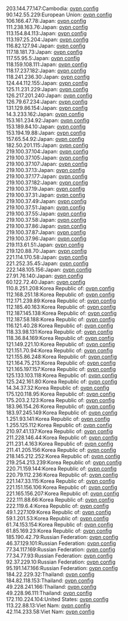 203.144.77.147:Cambodia: [ovpn config](vpn/203_144_77_147.ovpn)  
90.142.55.229:European Union: [ovpn config](vpn/90_142_55_229.ovpn)  
106.166.47.78:Japan: [ovpn config](vpn/106_166_47_78.ovpn)  
111.238.163.76:Japan: [ovpn config](vpn/111_238_163_76.ovpn)  
113.154.84.113:Japan: [ovpn config](vpn/113_154_84_113.ovpn)  
113.197.25.204:Japan: [ovpn config](vpn/113_197_25_204.ovpn)  
116.82.127.94:Japan: [ovpn config](vpn/116_82_127_94.ovpn)  
117.18.181.73:Japan: [ovpn config](vpn/117_18_181_73.ovpn)  
117.55.95.5:Japan: [ovpn config](vpn/117_55_95_5.ovpn)  
118.159.108.111:Japan: [ovpn config](vpn/118_159_108_111.ovpn)  
118.17.237.182:Japan: [ovpn config](vpn/118_17_237_182.ovpn)  
118.241.236.30:Japan: [ovpn config](vpn/118_241_236_30.ovpn)  
124.44.112.155:Japan: [ovpn config](vpn/124_44_112_155.ovpn)  
125.11.231.229:Japan: [ovpn config](vpn/125_11_231_229.ovpn)  
126.217.201.240:Japan: [ovpn config](vpn/126_217_201_240.ovpn)  
126.79.67.234:Japan: [ovpn config](vpn/126_79_67_234.ovpn)  
131.129.86.154:Japan: [ovpn config](vpn/131_129_86_154.ovpn)  
14.3.233.162:Japan: [ovpn config](vpn/14_3_233_162.ovpn)  
153.161.234.92:Japan: [ovpn config](vpn/153_161_234_92.ovpn)  
153.189.84.10:Japan: [ovpn config](vpn/153_189_84_10.ovpn)  
153.194.19.88:Japan: [ovpn config](vpn/153_194_19_88.ovpn)  
157.65.54.92:Japan: [ovpn config](vpn/157_65_54_92.ovpn)  
182.50.201.115:Japan: [ovpn config](vpn/182_50_201_115.ovpn)  
219.100.37.104:Japan: [ovpn config](vpn/219_100_37_104.ovpn)  
219.100.37.105:Japan: [ovpn config](vpn/219_100_37_105.ovpn)  
219.100.37.107:Japan: [ovpn config](vpn/219_100_37_107.ovpn)  
219.100.37.13:Japan: [ovpn config](vpn/219_100_37_13.ovpn)  
219.100.37.177:Japan: [ovpn config](vpn/219_100_37_177.ovpn)  
219.100.37.182:Japan: [ovpn config](vpn/219_100_37_182.ovpn)  
219.100.37.19:Japan: [ovpn config](vpn/219_100_37_19.ovpn)  
219.100.37.31:Japan: [ovpn config](vpn/219_100_37_31.ovpn)  
219.100.37.49:Japan: [ovpn config](vpn/219_100_37_49.ovpn)  
219.100.37.51:Japan: [ovpn config](vpn/219_100_37_51.ovpn)  
219.100.37.55:Japan: [ovpn config](vpn/219_100_37_55.ovpn)  
219.100.37.58:Japan: [ovpn config](vpn/219_100_37_58.ovpn)  
219.100.37.86:Japan: [ovpn config](vpn/219_100_37_86.ovpn)  
219.100.37.87:Japan: [ovpn config](vpn/219_100_37_87.ovpn)  
219.100.37.96:Japan: [ovpn config](vpn/219_100_37_96.ovpn)  
219.113.61.51:Japan: [ovpn config](vpn/219_113_61_51.ovpn)  
219.120.88.70:Japan: [ovpn config](vpn/219_120_88_70.ovpn)  
221.114.170.58:Japan: [ovpn config](vpn/221_114_170_58.ovpn)  
221.252.35.45:Japan: [ovpn config](vpn/221_252_35_45.ovpn)  
222.148.105.156:Japan: [ovpn config](vpn/222_148_105_156.ovpn)  
27.91.76.140:Japan: [ovpn config](vpn/27_91_76_140.ovpn)  
60.122.72.40:Japan: [ovpn config](vpn/60_122_72_40.ovpn)  
110.8.251.208:Korea Republic of: [ovpn config](vpn/110_8_251_208.ovpn)  
112.168.251.18:Korea Republic of: [ovpn config](vpn/112_168_251_18.ovpn)  
112.171.239.89:Korea Republic of: [ovpn config](vpn/112_171_239_89.ovpn)  
112.185.40.163:Korea Republic of: [ovpn config](vpn/112_185_40_163.ovpn)  
112.187.145.138:Korea Republic of: [ovpn config](vpn/112_187_145_138.ovpn)  
112.187.58.188:Korea Republic of: [ovpn config](vpn/112_187_58_188.ovpn)  
116.121.40.28:Korea Republic of: [ovpn config](vpn/116_121_40_28.ovpn)  
118.33.98.131:Korea Republic of: [ovpn config](vpn/118_33_98_131.ovpn)  
118.36.84.169:Korea Republic of: [ovpn config](vpn/118_36_84_169.ovpn)  
121.149.221.10:Korea Republic of: [ovpn config](vpn/121_149_221_10.ovpn)  
121.151.70.94:Korea Republic of: [ovpn config](vpn/121_151_70_94.ovpn)  
121.155.86.248:Korea Republic of: [ovpn config](vpn/121_155_86_248.ovpn)  
121.164.75.213:Korea Republic of: [ovpn config](vpn/121_164_75_213.ovpn)  
121.165.197.157:Korea Republic of: [ovpn config](vpn/121_165_197_157.ovpn)  
125.133.103.118:Korea Republic of: [ovpn config](vpn/125_133_103_118.ovpn)  
125.242.161.80:Korea Republic of: [ovpn config](vpn/125_242_161_80.ovpn)  
14.34.37.32:Korea Republic of: [ovpn config](vpn/14_34_37_32.ovpn)  
175.120.118.95:Korea Republic of: [ovpn config](vpn/175_120_118_95.ovpn)  
175.203.2.123:Korea Republic of: [ovpn config](vpn/175_203_2_123.ovpn)  
183.96.154.26:Korea Republic of: [ovpn config](vpn/183_96_154_26.ovpn)  
183.97.245.149:Korea Republic of: [ovpn config](vpn/183_97_245_149.ovpn)  
1.251.93.141:Korea Republic of: [ovpn config](vpn/1_251_93_141.ovpn)  
1.255.125.112:Korea Republic of: [ovpn config](vpn/1_255_125_112.ovpn)  
210.97.41.137:Korea Republic of: [ovpn config](vpn/210_97_41_137.ovpn)  
211.228.146.44:Korea Republic of: [ovpn config](vpn/211_228_146_44.ovpn)  
211.231.4.163:Korea Republic of: [ovpn config](vpn/211_231_4_163.ovpn)  
211.41.205.156:Korea Republic of: [ovpn config](vpn/211_41_205_156.ovpn)  
218.145.212.252:Korea Republic of: [ovpn config](vpn/218_145_212_252.ovpn)  
219.254.213.239:Korea Republic of: [ovpn config](vpn/219_254_213_239.ovpn)  
220.71.159.144:Korea Republic of: [ovpn config](vpn/220_71_159_144.ovpn)  
220.79.112.236:Korea Republic of: [ovpn config](vpn/220_79_112_236.ovpn)  
221.147.33.115:Korea Republic of: [ovpn config](vpn/221_147_33_115.ovpn)  
221.151.156.106:Korea Republic of: [ovpn config](vpn/221_151_156_106.ovpn)  
221.165.156.207:Korea Republic of: [ovpn config](vpn/221_165_156_207.ovpn)  
222.111.88.66:Korea Republic of: [ovpn config](vpn/222_111_88_66.ovpn)  
222.119.6.4:Korea Republic of: [ovpn config](vpn/222_119_6_4.ovpn)  
49.1.227.109:Korea Republic of: [ovpn config](vpn/49_1_227_109.ovpn)  
59.1.201.53:Korea Republic of: [ovpn config](vpn/59_1_201_53.ovpn)  
61.74.153.154:Korea Republic of: [ovpn config](vpn/61_74_153_154.ovpn)  
61.85.169.23:Korea Republic of: [ovpn config](vpn/61_85_169_23.ovpn)  
185.190.42.79:Russian Federation: [ovpn config](vpn/185_190_42_79.ovpn)  
46.37.129.101:Russian Federation: [ovpn config](vpn/46_37_129_101.ovpn)  
77.34.117.169:Russian Federation: [ovpn config](vpn/77_34_117_169.ovpn)  
77.34.77.93:Russian Federation: [ovpn config](vpn/77_34_77_93.ovpn)  
92.37.229.10:Russian Federation: [ovpn config](vpn/92_37_229_10.ovpn)  
95.191.147.166:Russian Federation: [ovpn config](vpn/95_191_147_166.ovpn)  
184.22.229.32:Thailand: [ovpn config](vpn/184_22_229_32.ovpn)  
184.82.118.153:Thailand: [ovpn config](vpn/184_82_118_153.ovpn)  
49.228.241.166:Thailand: [ovpn config](vpn/49_228_241_166.ovpn)  
49.228.96.111:Thailand: [ovpn config](vpn/49_228_96_111.ovpn)  
172.110.224.104:United States: [ovpn config](vpn/172_110_224_104.ovpn)  
113.22.88.13:Viet Nam: [ovpn config](vpn/113_22_88_13.ovpn)  
42.114.233.58:Viet Nam: [ovpn config](vpn/42_114_233_58.ovpn)  
